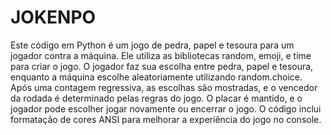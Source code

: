# JOKENPO

Este código em Python é um jogo de pedra, papel e tesoura para um jogador contra a máquina. Ele utiliza as bibliotecas random, emoji, e time para criar o jogo. O jogador faz sua escolha entre pedra, papel e tesoura, enquanto a máquina escolhe aleatoriamente utilizando random.choice. Após uma contagem regressiva, as escolhas são mostradas, e o vencedor da rodada é determinado pelas regras do jogo. O placar é mantido, e o jogador pode escolher jogar novamente ou encerrar o jogo. O código inclui formatação de cores ANSI para melhorar a experiência do jogo no console.
